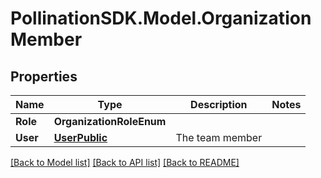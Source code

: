 
# PollinationSDK.Model.OrganizationMember

## Properties

Name | Type | Description | Notes
------------ | ------------- | ------------- | -------------
**Role** | **OrganizationRoleEnum** |  | 
**User** | [**UserPublic**](UserPublic.md) | The team member | 

[[Back to Model list]](../README.md#documentation-for-models)
[[Back to API list]](../README.md#documentation-for-api-endpoints)
[[Back to README]](../README.md)

